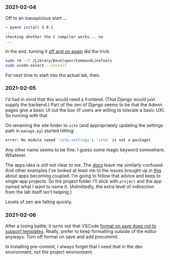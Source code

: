 ### 2021-02-04

Off to an inauspicious start ...

```sh
> pyenv install 3.9.1
...
checking whether the C compiler works... no
...
```

In the end, turning it [off and on again](https://stackoverflow.com/a/64838849/11495734)
did the trick:

```sh
sudo rm -rf /Library/Developer/CommandLineTools
sudo xcode-select --install
```

For next time to start into the actual lab, then.

### 2021-02-05

I'd had in mind that this would need a frontend. (That Django would just supply the backend.) Part of the zen of Django seems to be that the Admin pages give a basic UI out the box (if users are willing to tolerate a basic UX). So running with that.

On renaming the site folder to `site` (and appropriately updating the settings path in `manage.py`) started hitting:

```sh
error: No module named 'site.settings'; 'site' is not a package)
```

Any other name seems to be fine. I guess some magic keyword somewhere. Whatever.

The apps idea is still not clear to me. The [docs](https://docs.djangoproject.com/en/3.1/intro/tutorial01/#creating-the-polls-app) leave me similarly confused. And other examples I've looked at least me to the issues brought up in [this](https://medium.com/@DoorDash/tips-for-building-high-quality-django-apps-at-scale-a5a25917b2b5) about apps becoming coupled. I'm going to follow that advice and keep to single-app projects. So the project folder I'll stick with `project` and the app named what I want to name it. (Admittedly, the extra level of indirection from the lab itself isn't helping.)

Levels of zen are falling quickly.

### 2021-02-06

After a losing battle, it turns out that VSCode [format on save does not to support templates](https://forum.djangoproject.com/t/automatic-formatting-of-django-templates/341). Really, prefer to keep formatting outside of the editor anyways. Turn off format on save and add precommit.

In installing pre-commit, I always forget that I need that in the dev environment, not the project environment.
